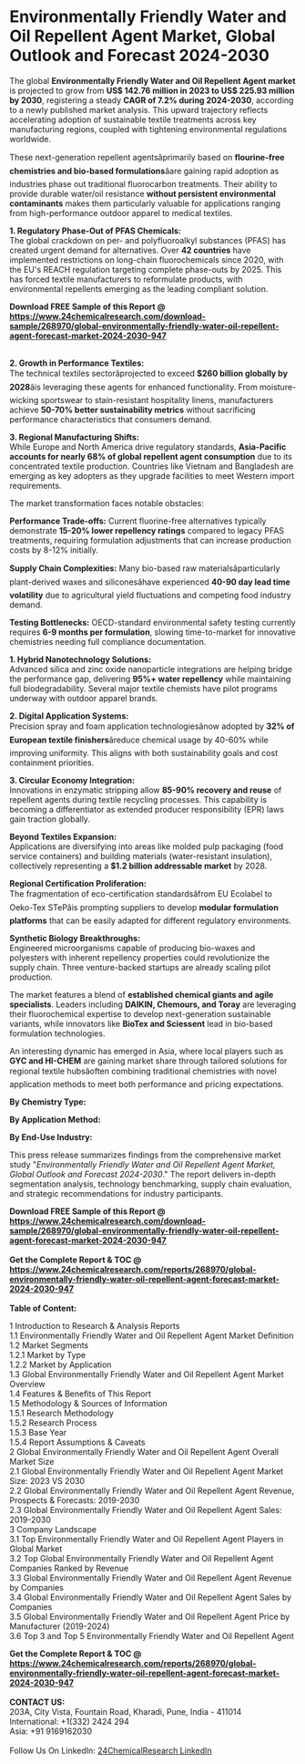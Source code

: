 <h1>Environmentally Friendly Water and Oil Repellent Agent Market, Global Outlook and Forecast 2024-2030</h1><p>The global <strong>Environmentally Friendly Water and Oil Repellent Agent market</strong> is projected to grow from <strong>US$ 142.76 million in 2023 to US$ 225.93 million by 2030</strong>, registering a steady <strong>CAGR of 7.2% during 2024-2030</strong>, according to a newly published market analysis. This upward trajectory reflects accelerating adoption of sustainable textile treatments across key manufacturing regions, coupled with tightening environmental regulations worldwide.</p><p>These next-generation repellent agentsâprimarily based on <strong>flourine-free chemistries and bio-based formulations</strong>âare gaining rapid adoption as industries phase out traditional fluorocarbon treatments. Their ability to provide durable water/oil resistance <strong>without persistent environmental contaminants</strong> makes them particularly valuable for applications ranging from high-performance outdoor apparel to medical textiles.</p><p><strong>1. Regulatory Phase-Out of PFAS Chemicals:</strong><br>
The global crackdown on per- and polyfluoroalkyl substances (PFAS) has created urgent demand for alternatives. Over <strong>42 countries</strong> have implemented restrictions on long-chain fluorochemicals since 2020, with the EU's REACH regulation targeting complete phase-outs by 2025. This has forced textile manufacturers to reformulate products, with environmental repellents emerging as the leading compliant solution.</p><div><b>Download FREE Sample of this Report @ 
            <a href="https://www.24chemicalresearch.com/download-sample/268970/global-environmentally-friendly-water-oil-repellent-agent-forecast-market-2024-2030-947">
            https://www.24chemicalresearch.com/download-sample/268970/global-environmentally-friendly-water-oil-repellent-agent-forecast-market-2024-2030-947</a></b></div><br><p><strong>2. Growth in Performance Textiles:</strong><br>
The technical textiles sectorâprojected to exceed <strong>$260 billion globally by 2028</strong>âis leveraging these agents for enhanced functionality. From moisture-wicking sportswear to stain-resistant hospitality linens, manufacturers achieve <strong>50-70% better sustainability metrics</strong> without sacrificing performance characteristics that consumers demand.</p><p><strong>3. Regional Manufacturing Shifts:</strong><br>
While Europe and North America drive regulatory standards, <strong>Asia-Pacific accounts for nearly 68% of global repellent agent consumption</strong> due to its concentrated textile production. Countries like Vietnam and Bangladesh are emerging as key adopters as they upgrade facilities to meet Western import requirements.</p><p>The market transformation faces notable obstacles:</p><p><strong>Performance Trade-offs:</strong> Current fluorine-free alternatives typically demonstrate <strong>15-20% lower repellency ratings</strong> compared to legacy PFAS treatments, requiring formulation adjustments that can increase production costs by 8-12% initially.</p><p><strong>Supply Chain Complexities:</strong> Many bio-based raw materialsâparticularly plant-derived waxes and siliconesâhave experienced <strong>40-90 day lead time volatility</strong> due to agricultural yield fluctuations and competing food industry demand.</p><p><strong>Testing Bottlenecks:</strong> OECD-standard environmental safety testing currently requires <strong>6-9 months per formulation</strong>, slowing time-to-market for innovative chemistries needing full compliance documentation.</p><p><strong>1. Hybrid Nanotechnology Solutions:</strong><br>
Advanced silica and zinc oxide nanoparticle integrations are helping bridge the performance gap, delivering <strong>95%+ water repellency</strong> while maintaining full biodegradability. Several major textile chemists have pilot programs underway with outdoor apparel brands.</p><p><strong>2. Digital Application Systems:</strong><br>
Precision spray and foam application technologiesânow adopted by <strong>32% of European textile finishers</strong>âreduce chemical usage by 40-60% while improving uniformity. This aligns with both sustainability goals and cost containment priorities.</p><p><strong>3. Circular Economy Integration:</strong><br>
Innovations in enzymatic stripping allow <strong>85-90% recovery and reuse</strong> of repellent agents during textile recycling processes. This capability is becoming a differentiator as extended producer responsibility (EPR) laws gain traction globally.</p><p><strong>Beyond Textiles Expansion:</strong><br>
    Applications are diversifying into areas like molded pulp packaging (food service containers) and building materials (water-resistant insulation), collectively representing a <strong>$1.2 billion addressable market</strong> by 2028.</p><p><strong>Regional Certification Proliferation:</strong><br>
    The fragmentation of eco-certification standardsâfrom EU Ecolabel to Oeko-Tex STePâis prompting suppliers to develop <strong>modular formulation platforms</strong> that can be easily adapted for different regulatory environments.</p><p><strong>Synthetic Biology Breakthroughs:</strong><br>
    Engineered microorganisms capable of producing bio-waxes and polyesters with inherent repellency properties could revolutionize the supply chain. Three venture-backed startups are already scaling pilot production.</p><p>The market features a blend of <strong>established chemical giants and agile specialists</strong>. Leaders including <strong>DAIKIN, Chemours, and Toray</strong> are leveraging their fluorochemical expertise to develop next-generation sustainable variants, while innovators like <strong>BioTex and Sciessent</strong> lead in bio-based formulation technologies.</p><p>An interesting dynamic has emerged in Asia, where local players such as <strong>GYC and HI-CHEM</strong> are gaining market share through tailored solutions for regional textile hubsâoften combining traditional chemistries with novel application methods to meet both performance and pricing expectations.</p><p><strong>By Chemistry Type:</strong></p><p><strong>By Application Method:</strong></p><p><strong>By End-Use Industry:</strong></p><p>This press release summarizes findings from the comprehensive market study "<em>Environmentally Friendly Water and Oil Repellent Agent Market, Global Outlook and Forecast 2024-2030</em>." The report delivers in-depth segmentation analysis, technology benchmarking, supply chain evaluation, and strategic recommendations for industry participants.</p><div><b>Download FREE Sample of this Report @ 
            <a href="https://www.24chemicalresearch.com/download-sample/268970/global-environmentally-friendly-water-oil-repellent-agent-forecast-market-2024-2030-947">
            https://www.24chemicalresearch.com/download-sample/268970/global-environmentally-friendly-water-oil-repellent-agent-forecast-market-2024-2030-947</a></b></div><br><div><b>Get the Complete Report & TOC @ 
            <a href="https://www.24chemicalresearch.com/reports/268970/global-environmentally-friendly-water-oil-repellent-agent-forecast-market-2024-2030-947">
            https://www.24chemicalresearch.com/reports/268970/global-environmentally-friendly-water-oil-repellent-agent-forecast-market-2024-2030-947</a></b></div><br>
            <b>Table of Content:</b><p>1 Introduction to Research & Analysis Reports<br />
    1.1 Environmentally Friendly Water and Oil Repellent Agent Market Definition<br />
    1.2 Market Segments<br />
        1.2.1 Market by Type<br />
        1.2.2 Market by Application<br />
    1.3 Global Environmentally Friendly Water and Oil Repellent Agent Market Overview<br />
    1.4 Features & Benefits of This Report<br />
    1.5 Methodology & Sources of Information<br />
        1.5.1 Research Methodology<br />
        1.5.2 Research Process<br />
        1.5.3 Base Year<br />
        1.5.4 Report Assumptions & Caveats<br />
2 Global Environmentally Friendly Water and Oil Repellent Agent Overall Market Size<br />
    2.1 Global Environmentally Friendly Water and Oil Repellent Agent Market Size: 2023 VS 2030<br />
    2.2 Global Environmentally Friendly Water and Oil Repellent Agent Revenue, Prospects & Forecasts: 2019-2030<br />
    2.3 Global Environmentally Friendly Water and Oil Repellent Agent Sales: 2019-2030<br />
3 Company Landscape<br />
    3.1 Top Environmentally Friendly Water and Oil Repellent Agent Players in Global Market<br />
    3.2 Top Global Environmentally Friendly Water and Oil Repellent Agent Companies Ranked by Revenue<br />
    3.3 Global Environmentally Friendly Water and Oil Repellent Agent Revenue by Companies<br />
    3.4 Global Environmentally Friendly Water and Oil Repellent Agent Sales by Companies<br />
    3.5 Global Environmentally Friendly Water and Oil Repellent Agent Price by Manufacturer (2019-2024)<br />
    3.6 Top 3 and Top 5 Environmentally Friendly Water and Oil Repellent Agent</p><div><b>Get the Complete Report & TOC @ 
            <a href="https://www.24chemicalresearch.com/reports/268970/global-environmentally-friendly-water-oil-repellent-agent-forecast-market-2024-2030-947">
            https://www.24chemicalresearch.com/reports/268970/global-environmentally-friendly-water-oil-repellent-agent-forecast-market-2024-2030-947</a></b></div><br><b>CONTACT US:</b><br>
            203A, City Vista, Fountain Road, Kharadi, Pune, India - 411014<br>
            International: +1(332) 2424 294<br>
            Asia: +91 9169162030 <br><br>
            Follow Us On LinkedIn: <a href="https://www.linkedin.com/company/24chemicalresearch/">24ChemicalResearch LinkedIn</a>